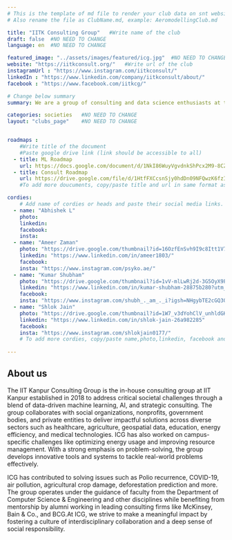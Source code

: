 ```yaml
---
# This is the template of md file to render your club data on snt website. The below example is of Aeromodelling Club, please modify the data according to your clunb.
# Also rename the file as ClubName.md, example: AeromodellingClub.md

title: "IITK Consulting Group"   #Write name of the club
draft: false  #NO NEED TO CHANGE
language: en  #NO NEED TO CHANGE

featured_image: "../assets/images/featured/icg.jpg"  #NO NEED TO CHANGE
website: "https://iitkconsult.org/"   #Write url of the club
instagramUrl : "https://www.instagram.com/iitkconsult/"
linkedIn : "https://www.linkedin.com/company/iitkconsult/about/"
facebook : "https://www.facebook.com/iitkcg/"

# Change below summary
summary: We are a group of consulting and data science enthusiasts at the IIT Kanpur Consulting Group, established in 2018. Our vision is to harness data science and strategy consulting skills to help organizations extract valuable insights from their data and devise growth strategies for them, ultimately driving positive social impact. By bringing together a talented pool of individuals, we ensure that we provide outstanding solutions to address the pressing societal challenges at hand.

categories: societies   #NO NEED TO CHANGE
layout: "clubs_page"    #NO NEED TO CHANGE


roadmaps :
    #Write title of the document
    #Paste google drive link (link should be accessible to all)
  - title: ML Roadmap
    url: https://docs.google.com/document/d/1NkI86WuyVgvdnkShPcx2M9-8CZabma4v8e7NdFEx5xI/edit
  - title: Consult Roadmap
    url: https://drive.google.com/file/d/1HtfFXCcsnSjy0hdDn09NFQwzK6fzI__2/view?usp=sharing
    #To add more doucuments, copy/paste title and url in same format as above.

cordies:
    # Add name of cordies or heads and paste their social media links.
  - name: "Abhishek L"
    photo:
    linkedin: 
    facebook: 
    insta: 
  - name: "Ameer Zaman"
    photo: "https://drive.google.com/thumbnail?id=16OzfEnSvh9I9c8Itt1V7uUax9PhxKXHb&sz=w1000"
    linkedin: "https://www.linkedin.com/in/ameer1803/"
    facebook: 
    insta: "https://www.instagram.com/psyko.ae/"
  - name: "Kumar Shubham"
    photo: "https://drive.google.com/thumbnail?id=1vV-mlLwRj2d-3G5OyX9PCqvt4pNawvZa&sz=w1000"
    linkedin: "https://www.linkedin.com/in/kumar-shubham-28875b280?utm_source=share&utm_campaign=share_via&utm_content=profile&utm_medium=android_app"
    facebook: 
    insta: "https://www.instagram.com/shubh_._am_._i?igsh=NHgybTE2cGQ3OTlj"
  - name: "Shlok Jain"
    photo: "https://drive.google.com/thumbnail?id=1W7_v3dYohClV_unhldGK9EgOwXA0yJ2k&sz=w1000"
    linkedin: "https://www.linkedin.com/in/shlok-jain-26a982285"
    facebook: 
    insta: "https://www.instagram.com/shlokjain0177/"
    # To add more cordies, copy/paste name,photo,linkedin, facebook and insta in same format as above.
    
---
```


<!-- Write about us section -->
## About us
The IIT Kanpur Consulting Group is the in-house consulting group at IIT Kanpur established in 2018 to address critical societal challenges through a blend of data-driven machine learning, AI, and strategic consulting. The group collaborates with social organizations, nonprofits, government bodies, and private entities to deliver impactful solutions across diverse sectors such as healthcare, agriculture, geospatial data, education, energy efficiency, and medical technologies. ICG has also worked on campus-specific challenges like optimizing energy usage and improving resource management. With a strong emphasis on problem-solving, the group develops innovative tools and systems to tackle real-world problems effectively.

ICG has contributed to solving issues such as Polio recurrence, COVID-19, air pollution, agricultural crop damage, deforestation prediction and more. The group operates under the guidance of faculty from the Department of Computer Science & Engineering and other disciplines while benefiting from mentorship by alumni working in leading consulting firms like McKinsey, Bain & Co., and BCG.At ICG, we strive to make a meaningful impact by fostering a culture of interdisciplinary collaboration and a deep sense of social responsibility.